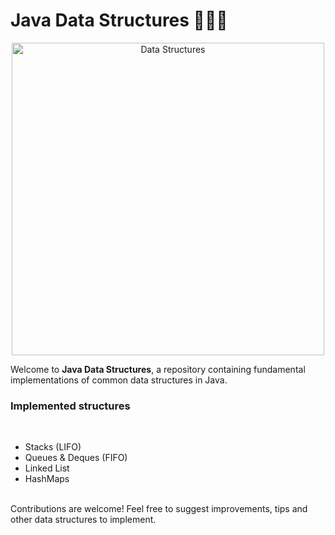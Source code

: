 # Java Data Structures 📂🧑‍💻

<p align="center">
  <img src="https://cdn-icons-png.flaticon.com/512/12297/12297900.png" alt="Data Structures" width="500">
</p>

Welcome to <b>Java Data Structures</b>, a repository containing fundamental implementations of common data structures in Java.
<h3><strong>Implemented structures</strong></h3>
<br>
<ul>
  <li>Stacks (LIFO)</li>
  <li>Queues & Deques (FIFO)</li>
  <li>Linked List</li>
  <li>HashMaps</li>
</ul>
<br>
Contributions are welcome! Feel free to suggest improvements, tips and other data structures to implement.
